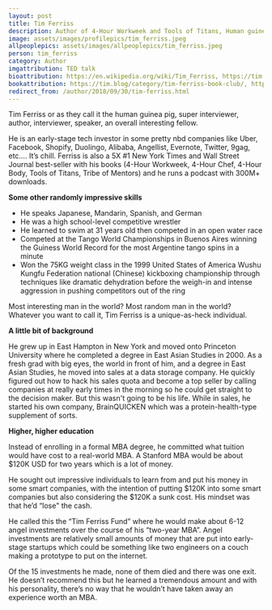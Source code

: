 ```yaml
---
layout: post
title: Tim Ferriss
description: Author of 4-Hour Workweek and Tools of Titans, Human guinea pig, Podcaster, Investor
image: assets/images/profilepics/tim_ferriss.jpeg
allpeoplepics: assets/images/allpeoplepics/tim_ferriss.jpeg
person: tim_ferriss
category: Author
imgattribution: TED talk
bioattribution: https://en.wikipedia.org/wiki/Tim_Ferriss, https://tim.blog/2010/06/28/mba/, https://tim.blog/about/, https://www.inc.com/jeff-haden/before-tim-ferriss-became-tim-ferriss-a-true-story.html, https://www.entrepreneur.com/author/tim-ferriss 
bookattribution: https://tim.blog/category/tim-ferriss-book-club/, https://www.audible.com/ep/TimsBooks?bp_ua=yes&source_code=AUDGBWS0908149AUW 
redirect_from: /author/2018/09/30/tim-ferriss.html
---
```


Tim Ferriss or as they call it the human guinea pig, super interviewer, author, interviewer, speaker, an overall interesting fellow. 

He is an early-stage tech investor in some pretty nbd companies like Uber, Facebook, Shopify, Duolingo, Alibaba, Angellist, Evernote, Twitter, 9gag, etc…. It’s chill. Ferriss is also a 5X #1 New York Times and Wall Street Journal best-seller with his books (4-Hour Workweek, 4-Hour Chef, 4-Hour Body, Tools of Titans, Tribe of Mentors) and he runs a podcast with 300M+ downloads. 

<b>Some other randomly impressive skills</b>

* He speaks Japanese, Mandarin, Spanish, and German
* He was a high school-level competitive wrestler
* He learned to swim at 31 years old then competed in an open water race
* Competed at the Tango World Championships in Buenos Aires winning the Guiness World Record for the most Argentine tango spins in a minute
* Won the 75KG weight class in the 1999 United States of America Wushu Kungfu Federation national (Chinese) kickboxing championship through techniques like dramatic dehydration before the weigh-in and intense aggression in pushing competitors out of the ring

Most interesting man in the world? Most random man in the world? Whatever you want to call it, Tim Ferriss is a unique-as-heck individual. 

<b>A little bit of background</b>

He grew up in East Hampton in New York and moved onto Princeton University where he completed a degree in East Asian Studies in 2000. As a fresh grad with big eyes, the world in front of him, and a degree in East Asian Studies, he moved into sales at a data storage company. He quickly figured out how to hack his sales quota and become a top seller by calling companies at really early times in the morning so he could get straight to the decision maker. But this wasn't going to be his life. While in sales, he started his own company, BrainQUICKEN which was a protein-health-type supplement of sorts. 

<b>Higher, higher education</b>

Instead of enrolling in a formal MBA degree, he committed what tuition would have cost to a real-world MBA. A Stanford MBA would be about $120K USD for two years which is a lot of money. 

He sought out impressive individuals to learn from and put his money in some smart companies, with the intention of putting $120K into some smart companies but also considering the $120K a sunk cost. His mindset was that he’d “lose" the cash.  

He called this the “Tim Ferriss Fund” where he would make about 6-12 angel investments over the course of his “two-year MBA”. Angel investments are relatively small amounts of money that are put into early-stage startups which could be something like two engineers on a couch making a prototype to put on the internet. 

Of the 15 investments he made, none of them died and there was one exit. He doesn’t recommend this but he learned a tremendous amount and with his personality, there’s no way that he wouldn’t have taken away an experience worth an MBA. 







